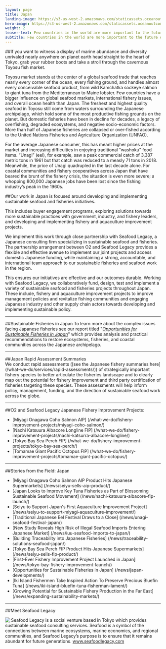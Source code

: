 ```yaml
---
layout: page
title: Japan
landing-image: https://s3-us-west-2.amazonaws.com/staticassets.oceanoutcomes.org/rollover+images/japanese-fisheries-hover.jpg
hero-image: https://s3-us-west-2.amazonaws.com/staticassets.oceanoutcomes.org/hero+photos/japanesefisherieshero.jpg
weight: 2
teaser-text: Few countries in the world are more important to the future of the global fisheries and the sustainability of global seafood supplies than Japan. Bottom line, sustainable fisheries will not be possible without Japan playing a constructive role.
subtitle: Few countries in the world are more important to the future of the global fisheries and the sustainability of global seafood supplies than Japan. To ensure sustainable seafood supply chains in Japan, we’re working closely with Seafood Legacy, a Japanese sustainable seafood and fishery consultancy, to develop and implement scientifically-rigorous sustainable fisheries and seafood initiatives.
---
```


##If you want to witness a display of marine abundance and diversity unrivaled nearly anywhere on planet earth head straight to the heart of Tokyo, grab your rubber boots and take a stroll through the cavernous Toyosu fish market.

Toyosu market stands at the center of a global seafood trade that reaches nearly every corner of the ocean, every fishing ground, and handles almost every conceivable seafood product, from wild Kamchatka sockeye salmon to giant tuna from the Mediterranean to Maine lobster. Few countries have a bigger influence on global seafood markets, international fishery issues, and overall ocean health than Japan. The freshest and highest quality seafood in Toyosu still come from waters surrounding the Japanese archipelago, which hold some of the most productive fishing grounds on the planet. But domestic fisheries have been in decline for decades, a legacy of overfishing, degraded ecosystems, and negative socio-economic factors. More than half of Japanese fisheries are collapsed or over-fished according to the United Nations Fisheries and Agriculture Organization (UNFAO). 

For the average Japanese consumer, this has meant higher prices at the market and increasing difficulties in enjoying traditional “washoku” food items. “Unagi” (eel), for example, saw a peak commercial catch of 3,387 metric tons in 1961 but that catch was reduced to a measly 71 tons in 2018. Meanwhile, the price of Unagi quadrupled in the last decade alone. For coastal communities and fishery cooperatives across Japan that have beared the brunt of the fishery crisis, the situation is even more severe; a whopping 800,000 Japanese jobs have been lost since the fishing industry’s peak in the 1960s.

##Our work in Japan is focused around developing and implementing sustainable seafood and fisheries initiatives.

This includes buyer engagement programs, exploring solutions towards more sustainable practices with government, industry, and fishery leaders, and developing and implementing fishery and aquaculture improvement projects.

We implement this work through close partnership with Seafood Legacy, a Japanese consulting firm specializing in sustainable seafood and fisheries. The partnership arrangement between O2 and Seafood Legacy provides a flexible and effective avenue to implement our joint projects and access domestic Japanese funding, while maintaining a strong, accountable, and international team approach to our sustainable fisheries and seafood work in the region.

This ensures our initiatives are effective and our outcomes durable. Working with Seafood Legacy, we collaboratively fund, design, test and implement a variety of sustainable seafood and fisheries projects throughout Japan. These include, fishery and aquaculture improvement projects to improve management policies and revitalize fishing communities and engaging Japanese industry and other supply chain actors towards developing and implementing sustainable policy. 

---
##Sustainable Fisheries in Japan
To learn more about the complex issues facing Japanese fisheries see our report titled "<a href="https://s3-us-west-2.amazonaws.com/staticassets.oceanoutcomes.org/supporting+documents/OceanOutcomesJapanOppReport.pdf" target="_blank">*Opportunities for Sustainable Fisheries in Japan*</a>" which provides analysis and practical recommendations to restore ecosystems, fisheries, and coastal communities across the Japanese archipelago.

---
##Japan Rapid Assessment Summaries  
We conduct rapid assessments ([see the Japanese fishery summaries here] (/what-we-do/services/rapid-assessments/)) of strategically important fishery species to better articulate the fisheries landscape and to clearly map out the potential for fishery improvement and third party certification of fisheries targeting these species. These assessments will help inform policy, management, funding, and the direction of sustainable seafood work across the globe.

---
##O2 and Seafood Legacy Japanese Fishery Improvement Projects:

* [Miyagi Onagawa Coho Salmon AIP] (/what-we-do/fishery-improvement-projects/miyagi-coho-salmon/)
* [Nachi Katsuura Albacore Longline FIP] (/what-we-do/fishery-improvement-projects/nachi-katsurra-albacore-longline/)
* [Tokyo Bay Sea Perch FIP] (/what-we-do/fishery-improvement-projects/tokyo-bay-sea-perch/)
* [Tomamae Giant Pacific Octopus FIP] (/what-we-do/fishery-improvement-projects/tomamae-giant-pacific-octopus/)

---
##Stories from the Field: Japan

* [Miyagi Onagawa Coho Salmon AIP Product Hits Japanese Supermarkets] (/news/seiyu-sells-aip-product/)
* [Japan Looks to Improve Key Tuna Fisheries as Part of Blossoming Sustainable Seafood Movement] (/news/nachi-katsuura-albacore-fip-launch/)
* [Seiyu to Support Japan's First Aquaculture Improvement Project] (/news/seiyu-to-support-miyagi-aquaculture-improvement/)
* [Traditional Japanese Eel Festival Draws to a Close] (/news/unagi-seafood-festival-japan/)
* [New Study Reveals High Risk of Illegal Seafood Imports Entering Japanese Market] (/news/iuu-seafood-imports-to-japan/)
* [Building Traceability into Japanese Fisheries] (/news/traceability-solutions-seafood-japan/)
* [Tokyo Bay Sea Perch FIP Product Hits Japanese Supermarkets] (/news/seiyu-sells-fip-product/)
* [First-Ever Fishery Improvement Project Launched in Japan] (/news/tokyo-bay-fishery-improvement-launch/)
* [Opportunities for Sustainable Fisheries in Japan] (/news/japan-developments/)
* [Iki Island Fishermen Take Inspired Action To Preserve Precious Bluefin Tuna] (/news/iki-island-bluefin-tuna-fisherman-lament/)
* [Growing Potential for Sustainable Fishery Production in the Far East] (/news/expanding-sustainability-markets/)

---

##Meet Seafood Legacy

<img align="left" src="https://s3-us-west-2.amazonaws.com/staticassets.oceanoutcomes.org/embedded+photos/partners/seafood-legacy-logo.png"> Seafood Legacy is a social venture based in Tokyo which provides sustainable seafood consulting services. Seafood is a symbol of the connections between marine ecosystems, marine economics, and regional communities, and Seafood Legacy’s purpose is to ensure that it remains abundant for future generations. <a href="https://seafoodlegacy.com/" target="_blank">www.seafoodlegacy.com</a>
